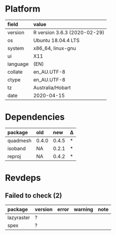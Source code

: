 # Platform

|field    |value                        |
|:--------|:----------------------------|
|version  |R version 3.6.3 (2020-02-29) |
|os       |Ubuntu 18.04.4 LTS           |
|system   |x86_64, linux-gnu            |
|ui       |X11                          |
|language |(EN)                         |
|collate  |en_AU.UTF-8                  |
|ctype    |en_AU.UTF-8                  |
|tz       |Australia/Hobart             |
|date     |2020-04-15                   |

# Dependencies

|package  |old   |new   |Δ  |
|:--------|:-----|:-----|:--|
|quadmesh |0.4.0 |0.4.5 |*  |
|isoband  |NA    |0.2.1 |*  |
|reproj   |NA    |0.4.2 |*  |

# Revdeps

## Failed to check (2)

|package    |version |error |warning |note |
|:----------|:-------|:-----|:-------|:----|
|lazyraster |?       |      |        |     |
|spex       |?       |      |        |     |

